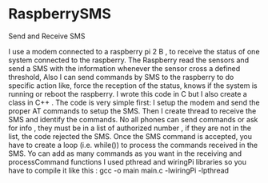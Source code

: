 # RaspberrySMS
Send and Receive SMS 

I use a modem connected to a raspberry pi 2 B , to receive the status of one system connected to the raspberry. The Raspberry read the sensors and send a SMS with the information whenever the sensor cross a defined threshold, Also I can send commands by SMS to the raspberry to do specific action like, force the reception of the status, knows if the system is running or reboot the raspberry.
I wrote this code in C but I also create a class in C++ .
The code is very simple  first: 
  I setup the modem and send the proper AT commands to setup the SMS.
  Then I create thread to receive the SMS and identify the commands. No all phones can send commands or ask for info , they must be in a list of authorized number , if they are     not in the list, the code rejected the SMS.
  Once the SMS command is accepted, you have to create a loop (i.e. while()) to process the commands received in the SMS. Yo can add as many commands as you want in the receiving   and processCommand functions
  I used pthread and wiringPi libraries so you have to compile it like this : 
    gcc -o main main.c -lwiringPi -lpthread
